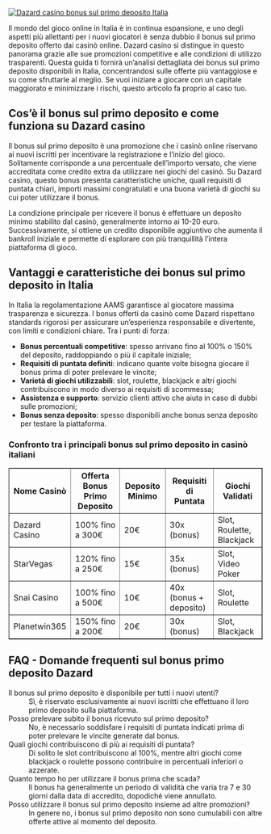 [![Dazard casino bonus sul primo deposito Italia](https://123-caf.pages.dev/gitsignup.png)](https://vrmoo.ru/Bt82HjjY)

<p>Il mondo del gioco online in Italia è in continua espansione, e uno degli aspetti più allettanti per i nuovi giocatori è senza dubbio il bonus sul primo deposito offerto dai casinò online. Dazard casino si distingue in questo panorama grazie alle sue promozioni competitive e alle condizioni di utilizzo trasparenti. Questa guida ti fornirà un’analisi dettagliata dei bonus sul primo deposito disponibili in Italia, concentrandosi sulle offerte più vantaggiose e su come sfruttarle al meglio. Se vuoi iniziare a giocare con un capitale maggiorato e minimizzare i rischi, questo articolo fa proprio al caso tuo.</p>  <h2>Cos’è il bonus sul primo deposito e come funziona su Dazard casino</h2> <p>Il bonus sul primo deposito è una promozione che i casinò online riservano ai nuovi iscritti per incentivare la registrazione e l’inizio del gioco. Solitamente corrisponde a una percentuale dell’importo versato, che viene accreditata come credito extra da utilizzare nei giochi del casinò. Su Dazard casino, questo bonus presenta caratteristiche uniche, quali requisiti di puntata chiari, importi massimi congratulati e una buona varietà di giochi su cui poter utilizzare il bonus.</p> <p>La condizione principale per ricevere il bonus è effettuare un deposito minimo stabilito dal casinò, generalmente intorno ai 10-20 euro. Successivamente, si ottiene un credito disponibile aggiuntivo che aumenta il bankroll iniziale e permette di esplorare con più tranquillità l’intera piattaforma di gioco.</p>  <h2>Vantaggi e caratteristiche dei bonus sul primo deposito in Italia</h2> <p>In Italia la regolamentazione AAMS garantisce al giocatore massima trasparenza e sicurezza. I bonus offerti da casinò come Dazard rispettano standards rigorosi per assicurare un’esperienza responsabile e divertente, con limiti e condizioni chiare. Tra i punti di forza:</p> <ul>   <li><strong>Bonus percentuali competitive</strong>: spesso arrivano fino al 100% o 150% del deposito, raddoppiando o più il capitale iniziale;</li>   <li><strong>Requisiti di puntata definiti</strong>: indicano quante volte bisogna giocare il bonus prima di poter prelevare le vincite;</li>   <li><strong>Varietà di giochi utilizzabili</strong>: slot, roulette, blackjack e altri giochi contribuiscono in modo diverso ai requisiti di scommessa;</li>   <li><strong>Assistenza e supporto</strong>: servizio clienti attivo che aiuta in caso di dubbi sulle promozioni;</li>   <li><strong>Bonus senza deposito</strong>: spesso disponibili anche bonus senza deposito per testare la piattaforma.</li> </ul>  <h3>Confronto tra i principali bonus sul primo deposito in casinò italiani</h3> <table border="1" cellpadding="5" cellspacing="0">   <thead>     <tr>       <th>Nome Casinò</th>       <th>Offerta Bonus Primo Deposito</th>       <th>Deposito Minimo</th>       <th>Requisiti di Puntata</th>       <th>Giochi Validati</th>     </tr>   </thead>   <tbody>     <tr>       <td>Dazard Casino</td>       <td>100% fino a 300€</td>       <td>20€</td>       <td>30x (bonus)</td>       <td>Slot, Roulette, Blackjack</td>     </tr>     <tr>       <td>StarVegas</td>       <td>120% fino a 250€</td>       <td>15€</td>       <td>35x (bonus)</td>       <td>Slot, Video Poker</td>     </tr>     <tr>       <td>Snai Casino</td>       <td>100% fino a 500€</td>       <td>10€</td>       <td>40x (bonus + deposito)</td>       <td>Slot, Roulette</td>     </tr>     <tr>       <td>Planetwin365</td>       <td>150% fino a 200€</td>       <td>20€</td>       <td>30x (bonus)</td>       <td>Slot, Blackjack</td>     </tr>   </tbody> </table>  <h2>FAQ - Domande frequenti sul bonus primo deposito Dazard</h2> <dl>   <dt>Il bonus sul primo deposito è disponibile per tutti i nuovi utenti?</dt>   <dd>Sì, è riservato esclusivamente ai nuovi iscritti che effettuano il loro primo deposito sulla piattaforma.</dd>    <dt>Posso prelevare subito il bonus ricevuto sul primo deposito?</dt>   <dd>No, è necessario soddisfare i requisiti di puntata indicati prima di poter prelevare le vincite generate dal bonus.</dd>    <dt>Quali giochi contribuiscono di più ai requisiti di puntata?</dt>   <dd>Di solito le slot contribuiscono al 100%, mentre altri giochi come blackjack o roulette possono contribuire in percentuali inferiori o azzerate.</dd>    <dt>Quanto tempo ho per utilizzare il bonus prima che scada?</dt>   <dd>Il bonus ha generalmente un periodo di validità che varia tra 7 e 30 giorni dalla data di accredito, dopodiché viene annullato.</dd>    <dt>Posso utilizzare il bonus sul primo deposito insieme ad altre promozioni?</dt>   <dd>In genere no, i bonus sul primo deposito non sono cumulabili con altre offerte attive al momento del deposito.</dd> </dl>